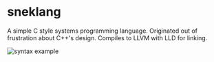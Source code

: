 # sneklang
A simple C style systems programming language.
Originated out of frustration about C++'s design.
Compiles to LLVM with LLD for linking.

![syntax example](https://imgur.com/a/JNeObTA)